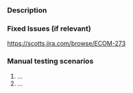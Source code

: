 <!--- Please provide a general summary of the Pull Request in the Title above -->

### Description
<!---
    Please provide a description of the changes proposed in the pull request.
    Letting us know what has changed and why it needed changing will help us validate this pull request.
-->

### Fixed Issues (if relevant)
<!---
    Please provide a list of fixed JIRA tickets in the format https://scotts.jira.com/browse/ECOM-<issue_number>.
    If no ticket, please write NO JIRA ISSUE
-->
https://scotts.jira.com/browse/ECOM-273

### Manual testing scenarios
<!---
    Please provide a set of unambiguous steps to test the proposed code change.
    Giving us manual testing scenarios will help with the processing and validation process.
-->
1. ...
2. ...